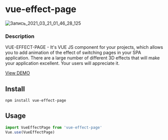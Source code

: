 
# vue-effect-page

![Запись_2021_03_21_01_46_28_125](https://user-images.githubusercontent.com/38532197/111887687-c4f87500-89e7-11eb-828c-c90615b77c94.gif)

### Description
VUE-EFFECT-PAGE - It's VUE JS component for your projects, which allows you to add animation of the effect of switching pages in your SPA application.
There are a large number of different 3D effects that will make your application excellent.
Your users will appreciate it.

[View DEMO](https://mee4dy.github.io/vue-effect-page)

## Install
```
npm install vue-effect-page
```

## Usage 
```javascript
import VueEffectPage from 'vue-effect-page'
Vue.use(VueEffectPage)
```
